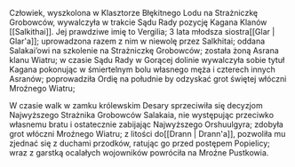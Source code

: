 Człowiek, wyszkolona w Klasztorze Błękitnego Lodu na Strażniczkę Grobowców, wywalczyła w trakcie Sądu Rady pozycję Kagana Klanów [[Salkithai]]. Jej prawdziwe imię to Vergilia; 3 lata młodsza siostra[[Glar | Glar'a]]; uprowadzona razem z nim w niewolę przez Salkhitai; oddana Salakai’owi na szkolenie na Strażniczkę Grobowców; została żoną Asrana klanu Wiatru; w czasie Sądu Rady w Gorącej dolinie wywalczyła sobie tytuł Kagana pokonując w śmiertelnym bolu własnego męża i czterech innych Asranów; poprowadziła Ordię na południe by odzyskać grot świętej włóczni Mroźnego Wiatru; 

W czasie walk w zamku królewskim Desary sprzeciwiła się decyzjom Najwyższego Strażnika Grobowców Salakaia, nie występując przeciwko własnemu bratu i ostatecznie zabijając Najwyższego Orshuulgyra; zdobyła grot włóczni Mroźnego Wiatru; z litości do[[Drann | Drann'a]], pozwoliła mu zjednać się z duchami przodków, ratując go przed postępem Popielicy; wraz z garstką ocalałych wojowników powróciła na Mroźne Pustkowia.